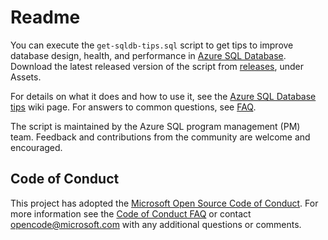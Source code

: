 # Readme

You can execute the `get-sqldb-tips.sql` script to get tips to improve database design, health, and performance in [Azure SQL Database](https://azure.microsoft.com/services/sql-database/). Download the latest released version of the script from [releases](../../releases), under Assets.

For details on what it does and how to use it, see the [Azure SQL Database tips](../../wiki/Azure-SQL-Database-tips) wiki page. For answers to common questions, see [FAQ](../../wiki/FAQ).

The script is maintained by the Azure SQL program management (PM) team. Feedback and contributions from the community are welcome and encouraged.

## Code of Conduct
This project has adopted the [Microsoft Open Source Code of Conduct](https://opensource.microsoft.com/codeofconduct/). For more information see the [Code of Conduct FAQ](https://opensource.microsoft.com/codeofconduct/faq/) or contact [opencode@microsoft.com](mailto:opencode@microsoft.com) with any additional questions or comments.
